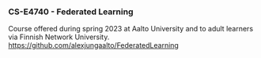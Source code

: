 
### CS-E4740 - Federated Learning
Course offered during spring 2023 at Aalto University and to adult learners via Finnish Network University.
https://github.com/alexjungaalto/FederatedLearning


